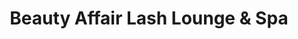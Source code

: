 ---
title: "Beauty Affair Lash Lounge & Spa"
url: /tempe/beauty-affair-lash-lounge-und-spa/
shop: Kosmetik
---